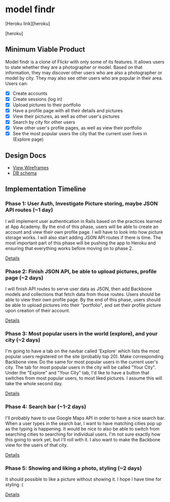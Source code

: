 # model findr

[Heroku link][heroku]

[heroku]

## Minimum Viable Product
Model findr is a clone of Flickr with only some of its features. It allows
users to state whether they are a photographer or model. Based on that
information, they may discover other users who are also a photographer or model
by city. They may also see other users who are popular in their area. Users can:

- [x] Create accounts
- [x] Create sessions (log in)
- [x] Upload pictures to their portfolio
- [x] Have a profile page with all their details and pictures
- [x] View their pictures, as well as other user's pictures
- [x] Search by city for other users
- [x] View other user's profile pages, as well as view their portfolio
- [x] See the most popular users the city that the current user lives in (Explore page)

## Design Docs
* [View Wireframes][views]
* [DB schema][schema]

[views]: ./docs/views.md
[schema]: ./docs/schema.md

## Implementation Timeline

### Phase 1: User Auth, Investigate Picture storing, maybe JSON API routes (~1 day)
I will implement user authentication in Rails based on the practices learned at
App Academy. By the end of this phase, users will be able to create an account
and view their own profile page. I will have to look into how picture storage
works. I will also start adding JSON API routes if there is time. The most
important part of this phase will be pushing the app to Heroku and ensuring
that everything works before moving on to phase 2.

[Details][phase-one]

### Phase 2: Finish JSON API, be able to upload pictures, profile page (~2 days)
I will finish API routes to serve user data as JSON, then add Backbone
models and collections that fetch data from those routes. Users should be able
to view their own profile page. By the end of this phase, users should be able
to upload pictures into their "portfolio", and set their profile picture upon
creation of their account.

[Details][phase-two]

### Phase 3: Most popular users in the world (explore), and your city (~2 days)
I'm going to have a tab on the navbar called 'Explore' which lists the most
popular users registered on the site (probably top 20). Make corresponding
Backbone view. Do the same for most popular users in the current user's city.
The tab for most popular users in the city will be called "Your City". Under
the "Explore" and "Your City" tab, I'd like to have a button that switches from
most popular users, to most liked pictures. I assume this will take the whole
second day.

[Details][phase-three]

### Phase 4: Search bar (~1-2 days)
I'll probably have to use Google Maps API in order to have a nice search bar.
When a user types in the search bar, I want to have matching cities pop up as
the typing is happening. It would be nice to also be able to switch from
searching cities to searching for individual users. I'm not sure exactly how
this going to work yet, but I'll roll with it. I also want to make the Backbone
view for the users of that city.

[Details][phase-four]

### Phase 5: Showing and liking a photo, styling (~2 days)
It should possible to like a picture without showing it. I hope I have time for
styling :(

[Details][phase-five]

[phase-one]: ./docs/phases/phase1.md
[phase-two]: ./docs/phases/phase2.md
[phase-three]: ./docs/phases/phase3.md
[phase-four]: ./docs/phases/phase4.md
[phase-five]: ./docs/phases/phase5.md
